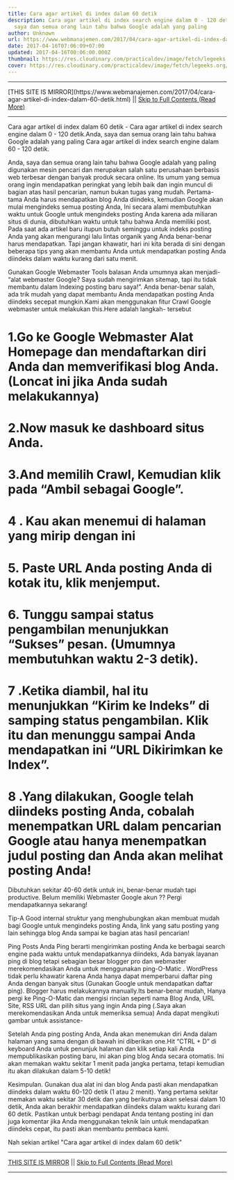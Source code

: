 ```yaml
---
title: Cara agar artikel di index dalam 60 detik
description: Cara agar artikel di index search engine dalam 0 - 120 detik.Anda,
  saya dan semua orang lain tahu bahwa Google adalah yang paling
author: Unknown
url: https://www.webmanajemen.com/2017/04/cara-agar-artikel-di-index-dalam-60-detik.html
date: 2017-04-16T07:06:09+07:00
updated: 2017-04-16T00:06:00.000Z
thumbnail: https://res.cloudinary.com/practicaldev/image/fetch/legeeks.org/wp-content/uploads/2013/12/Get-Your-New-Post-Indexed-In-Google-In-60-Seconds.jpg?resize=550%2C331
cover: https://res.cloudinary.com/practicaldev/image/fetch/legeeks.org/wp-content/uploads/2013/12/Get-Your-New-Post-Indexed-In-Google-In-60-Seconds.jpg?resize=550%2C331
---
```


<hr/> [THIS SITE IS MIRROR](https://www.webmanajemen.com/2017/04/cara-agar-artikel-di-index-dalam-60-detik.html) || <a href="https://www.webmanajemen.com/2017/04/cara-agar-artikel-di-index-dalam-60-detik.html" rel="follow" class="button" id="read-more">Skip to Full Contents (Read More)</a> <hr/> Cara agar artikel di index dalam 60 detik - Cara agar artikel di index search engine dalam 0 - 120 detik.Anda, saya dan semua orang lain tahu bahwa Google adalah yang paling Cara agar artikel di index search engine dalam 60 - 120 detik.


Anda, saya dan semua orang lain tahu bahwa Google adalah yang paling digunakan mesin pencari dan merupakan salah satu perusahaan berbasis web terbesar dengan banyak produk secara online. Its umum yang semua orang ingin mendapatkan peringkat yang lebih baik dan ingin muncul di bagian atas hasil pencarian, namun bukan tugas yang mudah. Pertama-tama Anda harus mendapatkan blog Anda diindeks, kemudian Google akan mulai mengindeks semua posting Anda, Ini secara alami membutuhkan waktu untuk Google untuk mengindeks posting Anda karena ada miliaran situs di dunia, dibutuhkan waktu untuk tahu bahwa Anda memiliki post. Pada saat ada artikel baru itupun butuh seminggu untuk indeks posting Anda yang akan mengurangi lalu lintas organik yang Anda benar-benar harus mendapatkan. Tapi jangan khawatir, hari ini kita berada di sini dengan beberapa tips yang akan membantu Anda untuk mendapatkan posting Anda diindeks dalam waktu kurang dari satu menit.

Gunakan Google Webmaster Tools
balasan Anda umumnya akan menjadi- “alat webmaster Google? Saya sudah mengirimkan sitemap, tapi itu tidak membantu dalam Indexing posting baru saya!”.
Anda benar-benar salah, ada trik mudah yang dapat membantu Anda mendapatkan posting Anda diindeks secepat mungkin.Kami akan menggunakan fitur Crawl Google webmaster untuk melakukan this.Here adalah langkah- tersebut
# 1.Go ke Google Webmaster Alat Homepage dan mendaftarkan diri Anda dan memverifikasi blog Anda. (Loncat ini jika Anda sudah melakukannya)
# 2.Now masuk ke dashboard situs Anda.
# 3.And memilih Crawl, Kemudian klik pada “Ambil sebagai Google”.

# 4 . Kau akan menemui di halaman yang mirip dengan ini
# 5. Paste URL Anda posting Anda di kotak itu, klik menjemput.
# 6. Tunggu sampai status pengambilan menunjukkan “Sukses” pesan. (Umumnya membutuhkan waktu 2-3 detik).
# 7 .Ketika diambil, hal itu menunjukkan “Kirim ke Indeks” di samping status pengambilan. Klik itu dan menunggu sampai Anda mendapatkan ini “URL Dikirimkan ke Index”.
# 8 .Yang dilakukan, Google telah diindeks posting Anda, cobalah menempatkan URL dalam pencarian Google atau hanya menempatkan judul posting dan Anda akan melihat posting Anda!
Dibutuhkan sekitar 40-60 detik untuk ini, benar-benar mudah tapi productive.
Belum memiliki Webmaster Google akun ?? Pergi mendapatkannya sekarang!

Tip-A Good internal struktur yang menghubungkan akan membuat mudah bagi Google untuk mengindeks posting Anda, link yang satu posting yang lain sehingga blog Anda sampai ke bagian atas hasil pencarian!




Ping Posts Anda
Ping berarti mengirimkan posting Anda ke berbagai search engine pada waktu untuk mendapatkannya diindeks, Ada banyak layanan ping di blog tetapi sebagian besar blogger pro dan webmaster merekomendasikan Anda untuk menggunakan ping-O-Matic . WordPress tidak perlu khawatir karena Anda hanya dapat memperbarui daftar ping Anda dengan banyak situs (Gunakan Google untuk mendapatkan daftar ping). Blogger harus melakukannya manually.Its benar-benar mudah, Hanya pergi ke Ping-O-Matic dan mengisi rincian seperti nama Blog Anda, URL Site, RSS URL dan pilih situs yang ingin Anda ping (.Saya akan merekomendasikan Anda untuk memeriksa semua) Anda dapat mengikuti gambar untuk assistance-




Setelah Anda ping posting Anda, Anda akan menemukan diri Anda dalam halaman yang sama dengan di bawah ini diberikan one.Hit “CTRL + D” di keyboard Anda untuk penunjuk halaman dan klik setiap kali Anda mempublikasikan posting baru, ini akan ping blog Anda secara otomatis. Ini akan memakan waktu sekitar 1 menit pada jangka pertama, tetapi kemudian itu akan dilakukan dalam 5-10 detik!


Kesimpulan.
Gunakan dua alat ini dan blog Anda pasti akan mendapatkan diindeks dalam waktu 60-120 detik (1 atau 2 menit). Yang pertama sekitar memakan waktu sekitar 30 detik dan yang berikutnya akan selesai dalam 10 detik, Anda akan berakhir mendapatkan diindeks dalam waktu kurang dari 60 detik. Pastikan untuk berbagi pendapat Anda tentang posting ini dan juga komentar jika Anda menggunakan teknik lain untuk mendapatkan diindeks cepat, itu pasti akan membantu pembaca kami.

Nah sekian artikel "Cara agar artikel di index dalam 60 detik" <hr/> [THIS SITE IS MIRROR](https://www.webmanajemen.com/2017/04/cara-agar-artikel-di-index-dalam-60-detik.html) || <a href="https://www.webmanajemen.com/2017/04/cara-agar-artikel-di-index-dalam-60-detik.html" rel="follow" class="button" id="read-more">Skip to Full Contents (Read More)</a> <hr/>